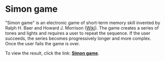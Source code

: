 # Simon game

"Simon game" is an electronic game of short-term memory skill invented by Ralph H. Baer and Howard J. Morrison ([Wiki](https://en.wikipedia.org/wiki/Simon_(game))). The game creates a series of tones and lights and requires a user to repeat the sequence. If the user succeeds, the series becomes progressively longer and more complex. Once the user fails the game is over.

To view the result, click the link: [**Simon game**](#).